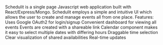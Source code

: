 Schedulit is a single page Javascript web application built with React/Express/Mongo. Schedulit employs a simple and intuitive UI which allows the user to create and manage events all from one place. 
Features: 
Uses Google OAuth2 for login/signup
Convenient dashboard for viewing all events
Events are created with a shareable link
Calendar component makes it easy to select multiple dates with differing hours
Draggable time selection
Clear visualization of shared availabilities
Real-time updates
